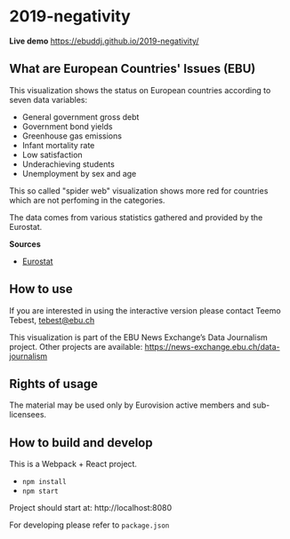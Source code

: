 # 2019-negativity

**Live demo** https://ebuddj.github.io/2019-negativity/

## What are European Countries' Issues (EBU)

This visualization shows the status on European countries according to seven data variables:

* General government gross debt
* Government bond yields
* Greenhouse gas emissions
* Infant mortality rate
* Low satisfaction
* Underachieving students
* Unemployment by sex and age

This so called "spider web" visualization shows more red for countries which are not perfoming in the categories.

The data comes from various statistics gathered and provided by the Eurostat.

**Sources**
* [Eurostat](https://ec.europa.eu/eurostat/home)

## How to use

If you are interested in using the interactive version please contact Teemo Tebest, tebest@ebu.ch

This visualization is part of the EBU News Exchange’s Data Journalism project. Other projects are available: https://news-exchange.ebu.ch/data-journalism

## Rights of usage

The material may be used only by Eurovision active members and sub-licensees.

## How to build and develop

This is a Webpack + React project.

* `npm install`
* `npm start`

Project should start at: http://localhost:8080

For developing please refer to `package.json`